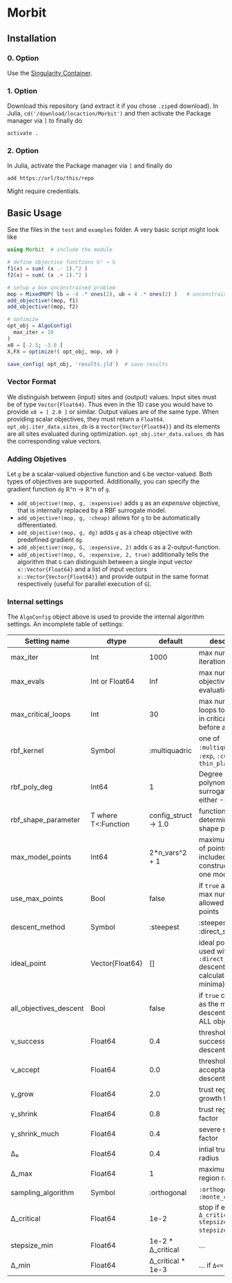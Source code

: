 # Morbit

## Installation
### 0. Option
Use the [Singularity Container](https://github.com/manuelbb-upb/of_morbit_singularity).

### 1. Option
Download this repository (and extract it if you chose `.zip`ed download).
In Julia, `cd('/download/locaction/Morbit')` and then activate the Package manager via `]` to finally do
```
activate .
```

### 2. Option
In Julia, activate the Package manager via `]` and finally do
```
add https://url/to/this/repo
```
Might require credentials.

## Basic Usage
See the files in the `test` and `examples` folder.
A very basic script might look like
```julia
using Morbit  # include the module

# define objective functions ℝ² → ℝ
f1(x) = sum( (x .- 1).^2 )
f2(x) = sum( (x .+ 1).^2 )

# setup a box unconstrained problem
mop = MixedMOP( lb = -4 .* ones(2), ub = 4 .* ones(2) )   # unconstrained: mop = MixedMOP()
add_objective!(mop, f1)
add_objective!(mop, f2)

# optimize
opt_obj = AlgoConfig(
  max_iter = 10
)
x0 = [ 2.5; -3.0 ]
X,FX = optimize!( opt_obj, mop, x0 )

save_config( opt_obj, 'results.jld')  # save results
```

### Vector Format
We distinguish between (input) sites and (output) values. 
Input sites must be of type `Vector{Float64}`. 
Thus even in the 1D case you would have to provide `x0 = [ 2.0 ]` or similar.
Output values are of the same type.
When providing scalar objectives, they must return a `Float64`.
`opt_obj.iter_data.sites_db` is a `Vector{Vector{Float64}}` and its elements are all sites evaluated during optimization.
`opt_obj.iter_data.values_db` has the corresponding value vectors.

### Adding Objetives
Let `g` be a scalar-valued objective function and `G` be vector-valued. 
Both types of objectives are supported.
Additionally, you can specify the gradient function `dg` ℝ^n → ℝ^n of `g`.

* `add_objective!(mop, g, :expensive)` adds `g` as an *expensive* objective, that is internally replaced by a RBF surrogate model.
* `add_objective!(mop, g, :cheap)` allows for `g` to be automatically differentiated.
* `add_objective!(mop, g, dg)` adds `g` as a cheap objective with predefined gradient `dg`.
* `add_objective!(mop, G, :expensive, 2)` adds `G` as a 2-output-function.
* `add_objective!(mop, G, :expensive, 2, true)` additionally tells the algorithm that `G` can distinguish between a single input vector `x::Vector{Float64}` and a list of input vectors `x::Vector{Vector{Float64}}` and provide output in the same format respectively (useful for parallel execution of `G`).

### Internal settings
The `AlgoConfig` object above is used to provide the internal algorithm settings.
An incomplete table of settings:

| Setting name | dtype | default | description | 
| ------------ | ----- | ------- | ----------- |
| max_iter | Int | 1000 | max number of iterations |
| max_evals | Int or Float64 | Inf|  max number of objective evaluations |
| max_critical_loops | Int | 30 | max number of loops to perform in criticallity test before aborting |
| rbf_kernel | Symbol | :multiquadric | one of `:multiquadric`, `:exp`, `:cubic`, `thin_plate_spline` |
| rbf_poly_deg | Int64 | 1 | Degree of polynomial surrogate tail, either -1, 0 or 1 |
| rbf_shape_parameter | T where T<:Function | config_struct -> 1.0 | function to determine the shape parameter |
| max_model_points | Int64 | 2*n_vars^2 + 1 | maximum number of points to be included in the construction of one model |
| use_max_points | Bool | false | if `true` always use max number of allowed model points |
| descent_method | Symbol | :steepest | :steepest or :direct_search |
| ideal_point | Vector{Float64} | [] | ideal point to be used with `:direct_search` descent (if empty, calculate local minima)|
| all_objectives_descent | Bool | false | if `true` compute ρ as the minimum of descent ratios for ALL objetives |
| ν_success | Float64 | 0.4 | threshold for very successfull descent |
| ν_accept | Float64 | 0.0 | threshold for acceptable descent |
| γ_grow | Float64 | 2.0 | trust region growth factor |
| γ_shrink | Float64 | 0.8 | trust region shrink factor |
| γ_shrink_much | Float64 | 0.4 | severe shrinking factor |
| Δ₀ | Float64 | 0.4 | intial trust region radius |
| Δ_max | Float64 | 1 | maximum trust region radius |
| sampling_algorithm | Symbol | :orthogonal | `:orthogonal` or `:monte_carlo` |
| Δ_critical | Float64 | 1e-2 | stop if either `Δ <= Δ_critical && stepsize <= stepsize_min` or … |
| stepsize_min | Float64 | 1e-2 * Δ_critical | … |
| Δ_min | Float64 | Δ_critical * 1e-3 | … if `Δ<= Δ_min` |



